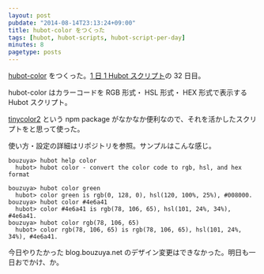 ```yaml
---
layout: post
pubdate: "2014-08-14T23:13:24+09:00"
title: hubot-color をつくった
tags: [hubot, hubot-scripts, hubot-script-per-day]
minutes: 8
pagetype: posts
---
```

[hubot-color][gh:bouzuya/hubot-color] をつくった。[1 日 1 Hubot スクリプト][hubot-script-per-day]の 32 日目。

hubot-color はカラーコードを RGB 形式・ HSL 形式・ HEX 形式で表示する Hubot スクリプト。

[tinycolor2][gh:bgrins/TinyColor] という npm package がなかなか便利なので、それを活かしたスクリプトをと思って使った。

使い方・設定の詳細はリポジトリを参照。サンプルはこんな感じ。

    bouzuya> hubot help color
      hubot> hubot color - convert the color code to rgb, hsl, and hex format

    bouzuya> hubot color green
      hubot> color green is rgb(0, 128, 0), hsl(120, 100%, 25%), #008000.
    bouzuya> hubot color #4e6a41
      hubot> color #4e6a41 is rgb(78, 106, 65), hsl(101, 24%, 34%), #4e6a41.
    bouzuya> hubot color rgb(78, 106, 65)
      hubot> color rgb(78, 106, 65) is rgb(78, 106, 65), hsl(101, 24%, 34%), #4e6a41.

今日やりたかった blog.bouzuya.net のデザイン変更はできなかった。明日も一日おでかけ、か。

[gh:bouzuya/hubot-color]: https://github.com/bouzuya/hubot-color
[gh:bgrins/TinyColor]: https://github.com/bgrins/TinyColor
[hubot-script-per-day]: http://blog.bouzuya.net/posts?tags=hubot-script-per-day
